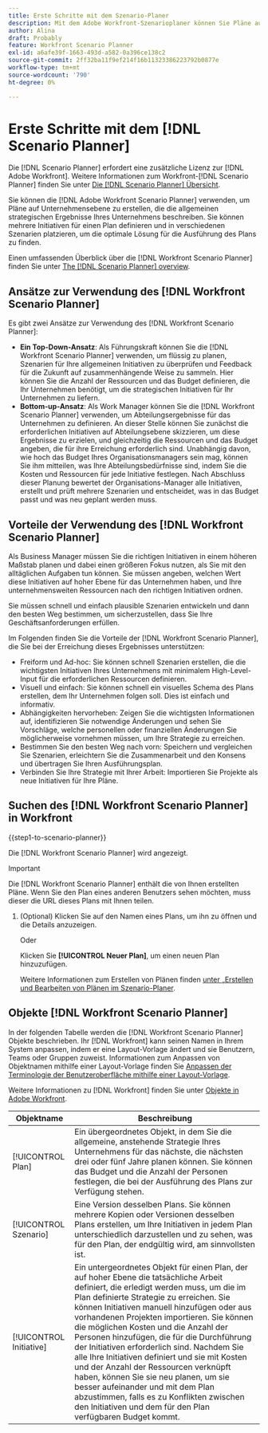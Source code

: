 ```yaml
---
title: Erste Schritte mit dem Szenario-Planer
description: Mit dem Adobe Workfront-Szenarioplaner können Sie Pläne auf Unternehmensebene erstellen, die die strategischen Gesamtergebnisse Ihres Unternehmens skizzieren. Sie können mehrere Initiativen für einen Plan definieren und in verschiedenen Szenarien platzieren, um die optimale Lösung für die Ausführung des Plans zu finden.
author: Alina
draft: Probably
feature: Workfront Scenario Planner
exl-id: a6afe39f-1663-493d-a582-0a396ce138c2
source-git-commit: 2ff32ba11f9ef214f16b11323386223792b0877e
workflow-type: tm+mt
source-wordcount: '790'
ht-degree: 0%

---
```


# Erste Schritte mit dem [!DNL Scenario Planner]

Die [!DNL Scenario Planner] erfordert eine zusätzliche Lizenz zur [!DNL Adobe Workfront]. Weitere Informationen zum Workfront-[!DNL Scenario Planner] finden Sie unter [Die [!DNL Scenario Planner] Übersicht](../scenario-planner/scenario-planner-overview.md).

Sie können die [!DNL Adobe Workfront Scenario Planner] verwenden, um Pläne auf Unternehmensebene zu erstellen, die die allgemeinen strategischen Ergebnisse Ihres Unternehmens beschreiben. Sie können mehrere Initiativen für einen Plan definieren und in verschiedenen Szenarien platzieren, um die optimale Lösung für die Ausführung des Plans zu finden.

Einen umfassenden Überblick über die [!DNL Workfront Scenario Planner] finden Sie unter [The [!DNL Scenario Planner] overview](../scenario-planner/scenario-planner-overview.md).

## Ansätze zur Verwendung des [!DNL Workfront Scenario Planner]

Es gibt zwei Ansätze zur Verwendung des [!DNL Workfront Scenario Planner]:

* **Ein Top-Down-Ansatz**: Als Führungskraft können Sie die [!DNL Workfront Scenario Planner] verwenden, um flüssig zu planen, Szenarien für Ihre allgemeinen Initiativen zu überprüfen und Feedback für die Zukunft auf zusammenhängende Weise zu sammeln. Hier können Sie die Anzahl der Ressourcen und das Budget definieren, die Ihr Unternehmen benötigt, um die strategischen Initiativen für Ihr Unternehmen zu liefern.
* **Bottom-up-Ansatz**: Als Work Manager können Sie die [!DNL Workfront Scenario Planner] verwenden, um Abteilungsergebnisse für das Unternehmen zu definieren. An dieser Stelle können Sie zunächst die erforderlichen Initiativen auf Abteilungsebene skizzieren, um diese Ergebnisse zu erzielen, und gleichzeitig die Ressourcen und das Budget angeben, die für ihre Erreichung erforderlich sind. Unabhängig davon, wie hoch das Budget Ihres Organisationsmanagers sein mag, können Sie ihm mitteilen, was Ihre Abteilungsbedürfnisse sind, indem Sie die Kosten und Ressourcen für jede Initiative festlegen. Nach Abschluss dieser Planung bewertet der Organisations-Manager alle Initiativen, erstellt und prüft mehrere Szenarien und entscheidet, was in das Budget passt und was neu geplant werden muss.

## Vorteile der Verwendung des [!DNL Workfront Scenario Planner]

Als Business Manager müssen Sie die richtigen Initiativen in einem höheren Maßstab planen und dabei einen größeren Fokus nutzen, als Sie mit den alltäglichen Aufgaben tun können. Sie müssen angeben, welchen Wert diese Initiativen auf hoher Ebene für das Unternehmen haben, und Ihre unternehmensweiten Ressourcen nach den richtigen Initiativen ordnen.

Sie müssen schnell und einfach plausible Szenarien entwickeln und dann den besten Weg bestimmen, um sicherzustellen, dass Sie Ihre Geschäftsanforderungen erfüllen.

Im Folgenden finden Sie die Vorteile der [!DNL Workfront Scenario Planner], die Sie bei der Erreichung dieses Ergebnisses unterstützen:

* Freiform und Ad-hoc: Sie können schnell Szenarien erstellen, die die wichtigsten Initiativen Ihres Unternehmens mit minimalem High-Level-Input für die erforderlichen Ressourcen definieren.
* Visuell und einfach: Sie können schnell ein visuelles Schema des Plans erstellen, dem Ihr Unternehmen folgen soll. Dies ist einfach und informativ.
* Abhängigkeiten hervorheben: Zeigen Sie die wichtigsten Informationen auf, identifizieren Sie notwendige Änderungen und sehen Sie Vorschläge, welche personellen oder finanziellen Änderungen Sie möglicherweise vornehmen müssen, um Ihre Strategie zu erreichen.
* Bestimmen Sie den besten Weg nach vorn: Speichern und vergleichen Sie Szenarien, erleichtern Sie die Zusammenarbeit und den Konsens und übertragen Sie Ihren Ausführungsplan.
* Verbinden Sie Ihre Strategie mit Ihrer Arbeit: Importieren Sie Projekte als neue Initiativen für Ihre Pläne.

## Suchen des [!DNL Workfront Scenario Planner] in Workfront

{{step1-to-scenario-planner}}

<!--drafted for Shell: or click the **Main Menu** <insert icon> in the upper-left corner, if it's available.-->

Die [!DNL Workfront Scenario Planner] wird angezeigt.

>[!IMPORTANT]
>
>Die [!DNL Workfront Scenario Planner] enthält die von Ihnen erstellten Pläne. Wenn Sie den Plan eines anderen Benutzers sehen möchten, muss dieser die URL dieses Plans mit Ihnen teilen.

1. (Optional) Klicken Sie auf den Namen eines Plans, um ihn zu öffnen und die Details anzuzeigen.

   Oder

   Klicken Sie **[!UICONTROL Neuer Plan]**, um einen neuen Plan hinzuzufügen.

   Weitere Informationen zum Erstellen von Plänen finden [ unter „Erstellen und Bearbeiten von Plänen im Szenario-Planer](../scenario-planner/create-and-edit-plans.md).

## Objekte [!DNL Workfront Scenario Planner]

In der folgenden Tabelle werden die [!DNL Workfront Scenario Planner] Objekte beschrieben. Ihr [!DNL Workfront] kann seinen Namen in Ihrem System anpassen, indem er eine Layout-Vorlage ändert und sie Benutzern, Teams oder Gruppen zuweist. Informationen zum Anpassen von Objektnamen mithilfe einer Layout-Vorlage finden Sie [Anpassen der Terminologie der Benutzeroberfläche mithilfe einer Layout-Vorlage](../administration-and-setup/customize-workfront/use-layout-templates/customize-terminology.md).

Weitere Informationen zu [!DNL Workfront] finden Sie unter [Objekte in Adobe Workfront](../workfront-basics/navigate-workfront/workfront-navigation/understand-objects.md).

| Objektname | Beschreibung |
|---|---|
| [!UICONTROL Plan] | Ein übergeordnetes Objekt, in dem Sie die allgemeine, anstehende Strategie Ihres Unternehmens für das nächste, die nächsten drei oder fünf Jahre planen können. Sie können das Budget und die Anzahl der Personen festlegen, die bei der Ausführung des Plans zur Verfügung stehen. |
| [!UICONTROL Szenario] | Eine Version desselben Plans. Sie können mehrere Kopien oder Versionen desselben Plans erstellen, um Ihre Initiativen in jedem Plan unterschiedlich darzustellen und zu sehen, was für den Plan, der endgültig wird, am sinnvollsten ist. |
| [!UICONTROL Initiative] | Ein untergeordnetes Objekt für einen Plan, der auf hoher Ebene die tatsächliche Arbeit definiert, die erledigt werden muss, um die im Plan definierte Strategie zu erreichen. Sie können Initiativen manuell hinzufügen oder aus vorhandenen Projekten importieren. Sie können die möglichen Kosten und die Anzahl der Personen hinzufügen, die für die Durchführung der Initiativen erforderlich sind. Nachdem Sie alle Ihre Initiativen definiert und sie mit Kosten und der Anzahl der Ressourcen verknüpft haben, können Sie sie neu planen, um sie besser aufeinander und mit dem Plan abzustimmen, falls es zu Konflikten zwischen den Initiativen und dem für den Plan verfügbaren Budget kommt. |
